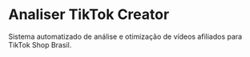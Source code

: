 # Analiser TikTok Creator
Sistema automatizado de análise e otimização de vídeos afiliados para TikTok Shop Brasil.
